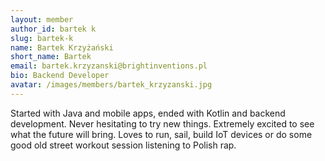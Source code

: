 ```yaml
---
layout: member
author_id: bartek k
slug: bartek-k
name: Bartek Krzyżański
short_name: Bartek
email: bartek.krzyzanski@brightinventions.pl
bio: Backend Developer
avatar: /images/members/bartek_krzyzanski.jpg
---
```

Started with Java and mobile apps, ended with Kotlin and backend development. Never hesitating to try new things. Extremely excited to see what the future will bring. Loves to run, sail, build IoT devices or do some good old street workout session listening to Polish rap.
